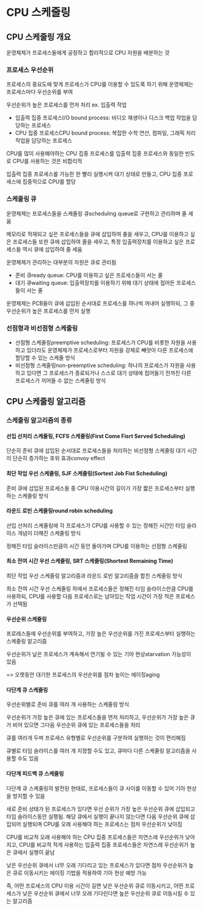 # CPU 스케줄링
## CPU 스케줄링 개요
운영체제가 프로세스들에게 공정하고 합리적으로 CPU 자원을 배분하는 것

### 프로세스 우선순위
프로세스의 중요도에 맞게 프로세스가 CPU를 이용할 수 있도록 하기 위해 운영체제는 프로세스마다 우선순위를 부여

우선순위가 높은 프로세스를 먼저 처리 ex. 입출력 작업

- 입출력 집중 프로세스I/O bound process: 비디오 재생이나 디스크 백업 작업을 담당하는 프로세스
- CPU 집중 프로세스CPU bound process: 복잡한 수학 연산, 컴파일, 그래픽 처리 작업을 담당하는 프로세스

CPU를 많이 사용해야하는 CPU 집중 프로세스를 입출력 집중 프로세스와 동일한 빈도로 CPU를 사용하는 것은 비합리적

입출력 집중 프로세스를 가능한 한 빨리 실행시켜 대기 상태로 만들고, CPU 집중 프로세스에 집중적으로 CPU를 할당

### 스케줄링 큐
운영체제는 프로세스들을 스케줄링 큐scheduling queue로 구현하고 관리하며 줄 세움

메모리로 적재되고 싶은 프로세스들을 큐에 삽입하여 줄을 세우고, CPU를 이용하고 싶은 프로세스들 또한 큐에 삽입하여 줄을 세우고, 특정 입출력장치를 이용하고 싶은 프로세스들 역시 큐에 삽입하여 줄 세움

운영체제가 관리하는 대부분의 자원은 큐로 관리됨

- 준비 큐ready queue: CPU를 이용하고 싶은 프로세스들이 서는 줄
- 대기 큐waiting queue: 입출력장치를 이용하기 위해 대기 상태에 접어든 프로세스들이 서는 줄

운영체제는 PCB들이 큐에 삽입된 순서대로 프로세스를 하나씩 꺼내어 실행하되, 그 중 우선순위가 높은 프로세스를 먼저 실행

### 선점형과 비선점형 스케줄링
- 선점형 스케줄링preemptive scheduling: 프로세스가 CPU를 비롯한 자원을 사용하고 있더라도 운영체제가 프로세스로부터 자원을 강제로 빼앗아 다른 프로세스에 할당할 수 있는 스케줄 방식
- 비선점형 스케줄링non-preemptive scheduling: 하나의 프로세스가 자원을 사용하고 있다면 그 프로세스가 종료되거나 스스로 대기 상태에 접어들기 전까진 다른 프로세스가 끼어들 수 없는 스케줄링 방식

## CPU 스케줄링 알고리즘
### 스케줄링 알고리즘의 종류
#### 선입 선처리 스케줄링, FCFS 스케줄링(First Come Fisrt Served Scheduling)
단순히 준비 큐에 삽입된 순서대로 프로세스들을 처리하는 비선점형 스케줄링
대기 시간이 단순히 증가하는 호위 효과convoy effect

#### 최단 작업 우선 스케줄링, SJF 스케줄링(Sortest Job Fist Scheduling)
준비 큐에 삽입된 프로세스들 중 CPU 이용시간의 길이가 가장 짧은 프로세스부터 실행하는 스케줄링 방식

#### 라운드 로빈 스케줄링round robin scheduling
선입 선처리 스케줄링에 각 프로세스가 CPU를 사용할 수 있는 정해진 시간인 타임 슬라이스 개념이 더해진 스케줄링 방식

정해진 타임 슬라이스만큼의 시간 동안 돌아가며 CPU를 이용하는 선점형 스케줄링

#### 최소 잔여 시간 우선 스케줄링, SRT 스케줄링(Shortest Remaining Time)
최단 작업 우선 스케줄링 알고리즘과 라운드 로빈 알고리즘을 합친 스케줄링 방식

최소 잔여 시간 우선 스케줄링 하에서 프로세스들은 정해진 타임 슬라이스만큼 CPU를 사용하되, CPU를 사용할 다음 프로세스로는 남아있는 작업 시간이 가장 적은 프로세스가 선택됨

#### 우선순위 스케줄링
프로레스들에 우선순위를 부여하고, 가장 높은 우선순위를 가진 프로세스부터 실행하는 스케줄링 알고리즘

우선순위가 낲은 프로세스가 계속해서 연기될 수 있는 기아 현상starvation 가능성이 있음

=> 오랫동안 대기한 프로세스의 우선순위를 점차 높이는 에이징aging

#### 다단계 큐 스케줄링
우선순위별로 준비 큐를 여러 개 사용하는 스케줄링 방식

우선순위가 가장 높은 큐에 있는 프로세스들을 먼저 처리하고, 우선순위가 가장 높은 큐가 비어 있으면 그다음 우선순위 큐에 있는 프로세스들을 처리

큐를 여러개 두며 프로세스 유형별로 우선순위를 구분하여 실행하는 것이 편리해짐

큐별로 타임 슬라이스를 여러 개 지정할 수도 있고, 큐마다 다른 스케줄링 알고리즘을 사용할 수도 있음

#### 다단계 피드백 큐 스케줄링
다단계 큐 스케줄링의 발전된 현태로, 프로세스들이 큐 사이를 이동할 수 있어 기아 현상을 방지할 수 있음

새로 준비 상태가 된 프로세스가 있다면 우선 순위가 가장 높은 우선순위 큐에 삽입되고 타임 슬라이스동안 실행됨. 해당 큐에서 실행이 끝나지 않는다면 다음 우선순위 큐에 삽입되어 실행되며 CPU를 오래 사용해야 하는 프로세스는 점차 우선순위가 낮아짐

CPU를 비교적 오래 사용해야 하는 CPU 집중 프로세스들은 자연스레 우선순위가 낮아지고, CPU를 비교적 적게 사용하는 입출력 집중 프로세스들은 자연스레 우선순위가 높은 큐에서 실행이 끝남

낮은 우선순위 큐에서 너무 오래 기다리고 있는 프로세스가 있다면 점차 우선순위가 높은 큐로 이동시키는 에이징 기법을 적용하여 기아 현상 예방 가능

즉, 어떤 프로세스의 CPU 이용 시간이 길면 낮은 우선순위 큐로 이동시키고, 어떤 프로세스가 낮은 우선순위 큐에서 너무 오래 기다린다면 높은 우선순위 큐로 이동시킬 수 있는 알고리즘
